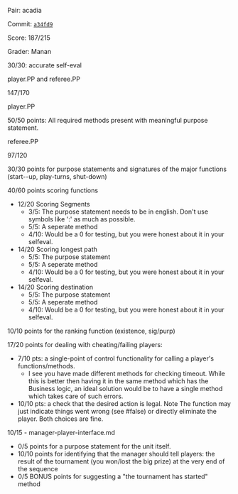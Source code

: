 Pair: acadia

Commit: [`a34fd9`](https://github.ccs.neu.edu/CS4500-F21/acadia/tree/a34fd9d05970aaf4b32f2990f38039e1eedca445) 

Score: 187/215

Grader: Manan

30/30: accurate self-eval

player.PP and referee.PP

147/170

player.PP

50/50 points: All required methods present with meaningful purpose statement.

 
referee.PP

97/120

30/30 points for purpose statements and signatures of the major functions (start--up, play-turns, shut-down)

40/60 points scoring functions 
- 12/20  Scoring Segments 
   - 3/5: The purpose statement needs to be in english. Don't use symbols like ':' as much as possible.
   - 5/5: A seperate method
   - 4/10: Would be a 0 for testing, but you were honest about it in your selfeval.
- 14/20   Scoring longest path 
   - 5/5: The purpose statement
   - 5/5: A seperate method
   - 4/10: Would be a 0 for testing, but you were honest about it in your selfeval.
- 14/20   Scoring destination
   - 5/5: The purpose statement
   - 5/5: A seperate method
   - 4/10: Would be a 0 for testing, but you were honest about it in your selfeval.

10/10 points for the ranking function (existence, sig/purp)

17/20 points for dealing with cheating/failing players:
 - 7/10 pts: a single-point of control functionality for calling a player's functions/methods.
   - I see you have made different methods for checking timeout. While this is better then having it in the same method which has the Business logic, an ideal     solution would be to have a single method which takes care of such errors.
 - 10/10 pts: a check that the desired action is legal. Note The function may just indicate things went wrong (see #false) or directly eliminate the player. Both choices are fine.



10/15 - manager-player-interface.md

 - 0/5 points for a purpose statement for the unit itself.
 - 10/10 points for identifying that the manager should tell players:
the result of the tournament (you won/lost the big prize) at the very end of the sequence
 - 0/5 BONUS points for suggesting a "the tournament has started" method
